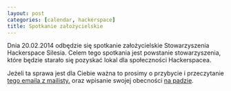 ```yaml
---
layout: post
categories: [calendar, hackerspace]
title: Spotkanie założycielskie
---
```


Dnia 20.02.2014 odbędzie się spotkanie założycielskie Stowarzyszenia Hackerspace Silesia. Celem tego spotkania jest powstanie stowarzyszenia, które będzie starało się pozyskać lokal dla społeczności Hackerspacea.

Jeżeli ta sprawa jest dla Ciebie ważna to prosimy o przybycie i przeczytanie <a href="https://lists.hackerspace.pl/pipermail/silesia/2014-February/000202.html">tego emaila z mailisty.</a> oraz wpisanie swojej obecności <a href="http://pad.nowoczesnapolska.org.pl/p/hackerspace-silesia-stowarzyszenie">na padzie</a>.
